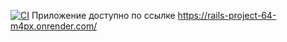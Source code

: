 [![CI](https://github.com/Ilya-Sche/rails-project-64/actions/workflows/ci.yml/badge.svg)](https://github.com/Ilya-Sche/rails-project-64/actions/workflows/ci.yml)
Приложение доступно по ссылке https://rails-project-64-m4px.onrender.com/